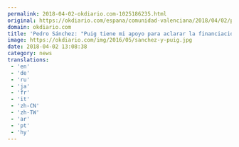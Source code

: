 ```yaml
---
permalink: 2018-04-02-okdiario.com-1025186235.html
original: https://okdiario.com/espana/comunidad-valenciana/2018/04/02/pedro-sanchez-puig-tiene-todo-apoyo-esclarecer-dudas-financiacion-del-pspv-2053226
domain: okdiario.com
title: 'Pedro Sánchez: "Puig tiene mi apoyo para aclarar la financiación del PSPV"'
image: https://okdiario.com/img/2016/05/sanchez-y-puig.jpg
date: 2018-04-02 13:08:38
category: news
translations: 
 - 'en'
 - 'de'
 - 'ru'
 - 'ja'
 - 'fr'
 - 'it'
 - 'zh-CN'
 - 'zh-TW'
 - 'ar'
 - 'pt'
 - 'hy'
---
```


